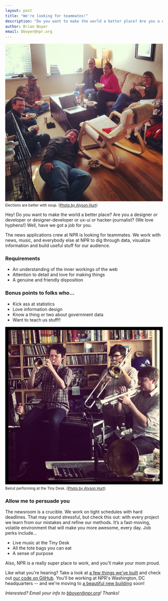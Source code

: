 ```yaml
---
layout: post
title: "We're looking for teammates!"
description: "Do you want to make the world a better place? Are you a designer or developer or designer-developer or ux-ui or hacker-journalist? (We love hyphens!) Well, have we got a job for you."
author: Brian Boyer
email: bboyer@npr.org
---
```

![Elections are better with soup.](/img/posts/team-soup.jpg)<br/>
<small>Elections are better with soup. (<a href="http://instagram.com/p/RnoKv_Jq6e/">Photo by Alyson Hurt</a>)</small>

Hey! Do you want to make the world a better place? Are you a designer or developer or designer-developer or ux-ui or hacker-journalist? (We love hyphens!) Well, have we got a job for you.

The news applications crew at NPR is looking for teammates. We work with news, music, and everybody else at NPR to dig through data, visualize information and build useful stuff for our audience.

### Requirements

* An understanding of the inner workings of the web
* Attention to detail and love for making things
* A genuine and friendly disposition

### Bonus points to folks who...

* Kick ass at statistics
* Love information design
* Know a thing or two about government data
* Want to teach us stuff!!

![Beirut performing at the Tiny Desk.](/img/posts/beirut.jpg)<br/>
<small>Beirut performing at the Tiny Desk. (<a href="http://www.flickr.com/photos/alykat/5830037351/">Photo by Alyson Hurt</a>)</small>

### Allow me to persuade you

The newsroom is a crucible. We work on tight schedules with hard deadlines. That may sound stressful, but check this out: with every project we learn from our mistakes and refine our methods. It’s a fast-moving, volatile environment that will make you more awesome, every day. Job perks include...

* Live music at the Tiny Desk
* All the tote bags you can eat
* A sense of purpose

Also, NPR is a really super place to work, and you'll make your mom proud.

Like what you're hearing? Take a look at [a few things we've built](/2012/11/21/weather-elections-roundup.html) and check out [our code on GitHub](http://github.com/nprapps). You'll be working at NPR's Washington, DC headquarters -- and we're moving to [a beautiful new building](http://www.popville.com/2012/08/future-home-of-npr-looking-really-good/) soon!

_Interested? Email your info to [bboyer@npr.org](mailto:bboyer@npr.org)! Thanks!_